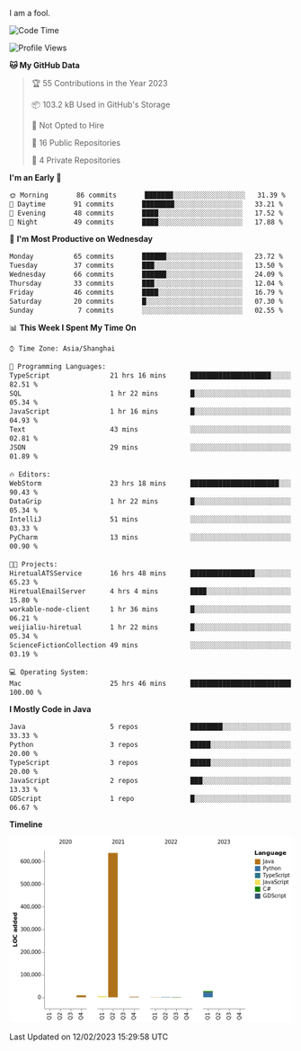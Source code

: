 I am a fool.

<!--START_SECTION:waka-->
![Code Time](http://img.shields.io/badge/Code%20Time-59%20hrs%2035%20mins-blue)

![Profile Views](http://img.shields.io/badge/Profile%20Views-165-blue)

**🐱 My GitHub Data** 

> 🏆 55 Contributions in the Year 2023
 > 
> 📦 103.2 kB Used in GitHub's Storage 
 > 
> 🚫 Not Opted to Hire
 > 
> 📜 16 Public Repositories 
 > 
> 🔑 4 Private Repositories  
 > 
**I'm an Early 🐤** 

```text
🌞 Morning       86 commits       ███████░░░░░░░░░░░░░░░░░░   31.39 % 
🌆 Daytime       91 commits       ████████░░░░░░░░░░░░░░░░░   33.21 % 
🌃 Evening       48 commits       ████░░░░░░░░░░░░░░░░░░░░░   17.52 % 
🌙 Night         49 commits       ████░░░░░░░░░░░░░░░░░░░░░   17.88 % 

```
📅 **I'm Most Productive on Wednesday** 

```text
Monday          65 commits       ██████░░░░░░░░░░░░░░░░░░░   23.72 % 
Tuesday         37 commits       ███░░░░░░░░░░░░░░░░░░░░░░   13.50 % 
Wednesday       66 commits       ██████░░░░░░░░░░░░░░░░░░░   24.09 % 
Thursday        33 commits       ███░░░░░░░░░░░░░░░░░░░░░░   12.04 % 
Friday          46 commits       ████░░░░░░░░░░░░░░░░░░░░░   16.79 % 
Saturday        20 commits       █░░░░░░░░░░░░░░░░░░░░░░░░   07.30 % 
Sunday           7 commits       ░░░░░░░░░░░░░░░░░░░░░░░░░   02.55 % 

```


📊 **This Week I Spent My Time On** 

```text
⌚︎ Time Zone: Asia/Shanghai

💬 Programming Languages: 
TypeScript               21 hrs 16 mins      ████████████████████░░░░░   82.51 % 
SQL                      1 hr 22 mins        █░░░░░░░░░░░░░░░░░░░░░░░░   05.34 % 
JavaScript               1 hr 16 mins        █░░░░░░░░░░░░░░░░░░░░░░░░   04.93 % 
Text                     43 mins             ░░░░░░░░░░░░░░░░░░░░░░░░░   02.81 % 
JSON                     29 mins             ░░░░░░░░░░░░░░░░░░░░░░░░░   01.89 % 

🔥 Editors: 
WebStorm                 23 hrs 18 mins      ██████████████████████░░░   90.43 % 
DataGrip                 1 hr 22 mins        █░░░░░░░░░░░░░░░░░░░░░░░░   05.34 % 
IntelliJ                 51 mins             ░░░░░░░░░░░░░░░░░░░░░░░░░   03.33 % 
PyCharm                  13 mins             ░░░░░░░░░░░░░░░░░░░░░░░░░   00.90 % 

🐱‍💻 Projects: 
HiretualATSService       16 hrs 48 mins      ████████████████░░░░░░░░░   65.23 % 
HiretualEmailServer      4 hrs 4 mins        ████░░░░░░░░░░░░░░░░░░░░░   15.80 % 
workable-node-client     1 hr 36 mins        █░░░░░░░░░░░░░░░░░░░░░░░░   06.21 % 
weijialiu-hiretual       1 hr 22 mins        █░░░░░░░░░░░░░░░░░░░░░░░░   05.34 % 
ScienceFictionCollection 49 mins             ░░░░░░░░░░░░░░░░░░░░░░░░░   03.19 % 

💻 Operating System: 
Mac                      25 hrs 46 mins      █████████████████████████   100.00 % 

```

**I Mostly Code in Java** 

```text
Java                     5 repos             ████████░░░░░░░░░░░░░░░░░   33.33 % 
Python                   3 repos             █████░░░░░░░░░░░░░░░░░░░░   20.00 % 
TypeScript               3 repos             █████░░░░░░░░░░░░░░░░░░░░   20.00 % 
JavaScript               2 repos             ███░░░░░░░░░░░░░░░░░░░░░░   13.33 % 
GDScript                 1 repo              █░░░░░░░░░░░░░░░░░░░░░░░░   06.67 % 

```


**Timeline**

![Chart not found](https://raw.githubusercontent.com/VeejaLiu/VeejaLiu/master/charts/bar_graph.png) 


 Last Updated on 12/02/2023 15:29:58 UTC
<!--END_SECTION:waka-->
